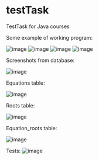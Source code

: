 # testTask
TestTask for Java courses

Some example of working program:

![image](https://user-images.githubusercontent.com/81183937/227680263-f014d043-d3cc-40f8-bd49-d33fb220d06b.png)
![image](https://user-images.githubusercontent.com/81183937/227680287-5a872d8a-331d-41d5-b116-915c76909af6.png)
![image](https://user-images.githubusercontent.com/81183937/227680292-92e47816-da66-4b59-925a-a8801ba4d92c.png)
![image](https://user-images.githubusercontent.com/81183937/227680327-e6b6ca04-61a5-49ea-ae84-80d033d1ed69.png)

Screenshots from database:

![image](https://user-images.githubusercontent.com/81183937/227680361-35d64f03-0595-453b-8d40-c057af96f220.png)

Equations table:

![image](https://user-images.githubusercontent.com/81183937/227680394-65d28475-9268-4f7c-ac03-1775d765ad5c.png)

Roots table:

![image](https://user-images.githubusercontent.com/81183937/227680415-1863001c-e479-4b36-a0b2-ec7e48a6a271.png)

Equation_roots table:

![image](https://user-images.githubusercontent.com/81183937/227680428-d4714a30-2ab4-42fb-9012-6d82370dbf33.png)

Tests:
![image](https://user-images.githubusercontent.com/81183937/227681278-af740a10-ba7f-4da3-800f-f95cb044566b.png)
